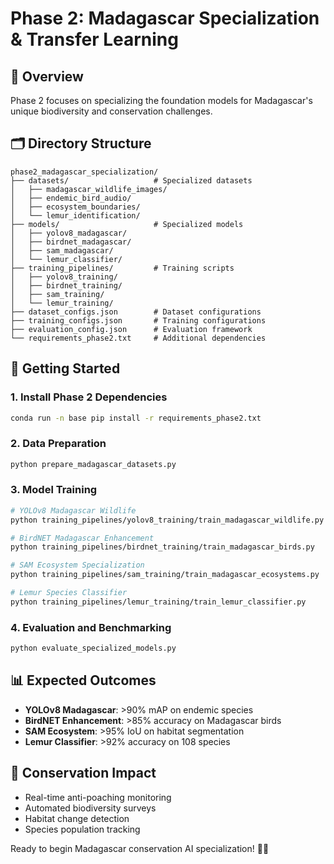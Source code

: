 # Phase 2: Madagascar Specialization & Transfer Learning

## 🎯 Overview
Phase 2 focuses on specializing the foundation models for Madagascar's unique biodiversity and conservation challenges.

## 🗂️ Directory Structure
```
phase2_madagascar_specialization/
├── datasets/                   # Specialized datasets
│   ├── madagascar_wildlife_images/
│   ├── endemic_bird_audio/
│   ├── ecosystem_boundaries/
│   └── lemur_identification/
├── models/                     # Specialized models
│   ├── yolov8_madagascar/
│   ├── birdnet_madagascar/
│   ├── sam_madagascar/
│   └── lemur_classifier/
├── training_pipelines/         # Training scripts
│   ├── yolov8_training/
│   ├── birdnet_training/
│   ├── sam_training/
│   └── lemur_training/
├── dataset_configs.json        # Dataset configurations
├── training_configs.json       # Training configurations
├── evaluation_config.json      # Evaluation framework
└── requirements_phase2.txt     # Additional dependencies
```

## 🚀 Getting Started

### 1. Install Phase 2 Dependencies
```bash
conda run -n base pip install -r requirements_phase2.txt
```

### 2. Data Preparation
```bash
python prepare_madagascar_datasets.py
```

### 3. Model Training
```bash
# YOLOv8 Madagascar Wildlife
python training_pipelines/yolov8_training/train_madagascar_wildlife.py

# BirdNET Madagascar Enhancement  
python training_pipelines/birdnet_training/train_madagascar_birds.py

# SAM Ecosystem Specialization
python training_pipelines/sam_training/train_madagascar_ecosystems.py

# Lemur Species Classifier
python training_pipelines/lemur_training/train_lemur_classifier.py
```

### 4. Evaluation and Benchmarking
```bash
python evaluate_specialized_models.py
```

## 📊 Expected Outcomes
- **YOLOv8 Madagascar**: >90% mAP on endemic species
- **BirdNET Enhancement**: >85% accuracy on Madagascar birds  
- **SAM Ecosystem**: >95% IoU on habitat segmentation
- **Lemur Classifier**: >92% accuracy on 108 species

## 🌟 Conservation Impact
- Real-time anti-poaching monitoring
- Automated biodiversity surveys
- Habitat change detection
- Species population tracking

Ready to begin Madagascar conservation AI specialization! 🦎🌿
